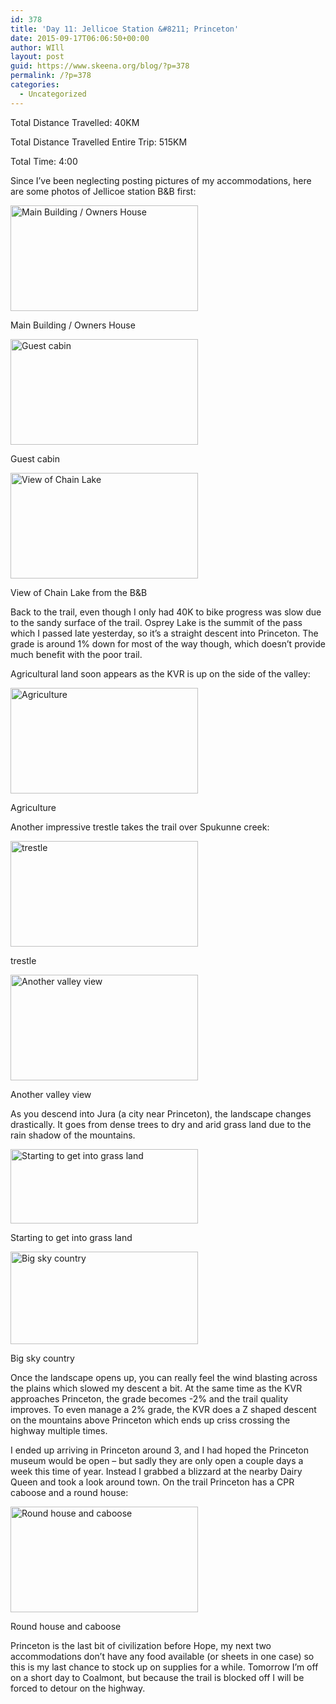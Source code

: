 ```yaml
---
id: 378
title: 'Day 11: Jellicoe Station &#8211; Princeton'
date: 2015-09-17T06:06:50+00:00
author: WIll
layout: post
guid: https://www.skeena.org/blog/?p=378
permalink: /?p=378
categories:
  - Uncategorized
---
```

Total Distance Travelled: 40KM

Total Distance Travelled Entire Trip: 515KM

Total Time: 4:00

Since I&#8217;ve been neglecting posting pictures of my accommodations, here are some photos of Jellicoe station B&B first:

<div id="attachment_379" style="width: 310px" class="wp-caption alignnone">
  <a href="https://www.skeena.org/blog/wp-content/uploads/2015/09/20150913_105516.jpg"><img aria-describedby="caption-attachment-379" loading="lazy" class="size-medium wp-image-379" src="https://www.skeena.org/blog/wp-content/uploads/2015/09/20150913_105516-300x169.jpg" alt="Main Building / Owners House" width="300" height="169" srcset="https://www.skeena.org/blog/wp-content/uploads/2015/09/20150913_105516-300x169.jpg 300w, https://www.skeena.org/blog/wp-content/uploads/2015/09/20150913_105516-1024x576.jpg 1024w, https://www.skeena.org/blog/wp-content/uploads/2015/09/20150913_105516-500x281.jpg 500w, https://www.skeena.org/blog/wp-content/uploads/2015/09/20150913_105516.jpg 1632w" sizes="(max-width: 300px) 100vw, 300px" /></a>
  
  <p id="caption-attachment-379" class="wp-caption-text">
    Main Building / Owners House
  </p>
</div>

<div id="attachment_380" style="width: 310px" class="wp-caption alignnone">
  <a href="https://www.skeena.org/blog/wp-content/uploads/2015/09/20150913_105506.jpg"><img aria-describedby="caption-attachment-380" loading="lazy" class="size-medium wp-image-380" src="https://www.skeena.org/blog/wp-content/uploads/2015/09/20150913_105506-300x169.jpg" alt="Guest cabin" width="300" height="169" srcset="https://www.skeena.org/blog/wp-content/uploads/2015/09/20150913_105506-300x169.jpg 300w, https://www.skeena.org/blog/wp-content/uploads/2015/09/20150913_105506-1024x576.jpg 1024w, https://www.skeena.org/blog/wp-content/uploads/2015/09/20150913_105506-500x281.jpg 500w, https://www.skeena.org/blog/wp-content/uploads/2015/09/20150913_105506.jpg 1632w" sizes="(max-width: 300px) 100vw, 300px" /></a>
  
  <p id="caption-attachment-380" class="wp-caption-text">
    Guest cabin
  </p>
</div>

<div id="attachment_381" style="width: 310px" class="wp-caption alignnone">
  <a href="https://www.skeena.org/blog/wp-content/uploads/2015/09/20150913_105421.jpg"><img aria-describedby="caption-attachment-381" loading="lazy" class="size-medium wp-image-381" src="https://www.skeena.org/blog/wp-content/uploads/2015/09/20150913_105421-300x169.jpg" alt="View of Chain Lake" width="300" height="169" srcset="https://www.skeena.org/blog/wp-content/uploads/2015/09/20150913_105421-300x169.jpg 300w, https://www.skeena.org/blog/wp-content/uploads/2015/09/20150913_105421-1024x576.jpg 1024w, https://www.skeena.org/blog/wp-content/uploads/2015/09/20150913_105421-500x281.jpg 500w, https://www.skeena.org/blog/wp-content/uploads/2015/09/20150913_105421.jpg 1632w" sizes="(max-width: 300px) 100vw, 300px" /></a>
  
  <p id="caption-attachment-381" class="wp-caption-text">
    View of Chain Lake from the B&B
  </p>
</div>

Back to the trail, even though I only had 40K to bike progress was slow due to the sandy surface of the trail. Osprey Lake is the summit of the pass which I passed late yesterday, so it&#8217;s a straight descent into Princeton. The grade is around 1% down for most of the way though, which doesn&#8217;t provide much benefit with the poor trail.

Agricultural land soon appears as the KVR is up on the side of the valley:

<div id="attachment_382" style="width: 310px" class="wp-caption alignnone">
  <a href="https://www.skeena.org/blog/wp-content/uploads/2015/09/20150913_113354.jpg"><img aria-describedby="caption-attachment-382" loading="lazy" class="size-medium wp-image-382" src="https://www.skeena.org/blog/wp-content/uploads/2015/09/20150913_113354-300x169.jpg" alt="Agriculture" width="300" height="169" srcset="https://www.skeena.org/blog/wp-content/uploads/2015/09/20150913_113354-300x169.jpg 300w, https://www.skeena.org/blog/wp-content/uploads/2015/09/20150913_113354-1024x576.jpg 1024w, https://www.skeena.org/blog/wp-content/uploads/2015/09/20150913_113354-500x281.jpg 500w, https://www.skeena.org/blog/wp-content/uploads/2015/09/20150913_113354.jpg 1632w" sizes="(max-width: 300px) 100vw, 300px" /></a>
  
  <p id="caption-attachment-382" class="wp-caption-text">
    Agriculture
  </p>
</div>

Another impressive trestle takes the trail over Spukunne creek:

<div id="attachment_383" style="width: 310px" class="wp-caption alignnone">
  <a href="https://www.skeena.org/blog/wp-content/uploads/2015/09/20150913_120800.jpg"><img aria-describedby="caption-attachment-383" loading="lazy" class="size-medium wp-image-383" src="https://www.skeena.org/blog/wp-content/uploads/2015/09/20150913_120800-300x169.jpg" alt="trestle" width="300" height="169" srcset="https://www.skeena.org/blog/wp-content/uploads/2015/09/20150913_120800-300x169.jpg 300w, https://www.skeena.org/blog/wp-content/uploads/2015/09/20150913_120800-1024x576.jpg 1024w, https://www.skeena.org/blog/wp-content/uploads/2015/09/20150913_120800-500x281.jpg 500w, https://www.skeena.org/blog/wp-content/uploads/2015/09/20150913_120800.jpg 1632w" sizes="(max-width: 300px) 100vw, 300px" /></a>
  
  <p id="caption-attachment-383" class="wp-caption-text">
    trestle
  </p>
</div>

<div id="attachment_384" style="width: 310px" class="wp-caption alignnone">
  <a href="https://www.skeena.org/blog/wp-content/uploads/2015/09/20150913_131810.jpg"><img aria-describedby="caption-attachment-384" loading="lazy" class="size-medium wp-image-384" src="https://www.skeena.org/blog/wp-content/uploads/2015/09/20150913_131810-300x169.jpg" alt="Another valley view" width="300" height="169" srcset="https://www.skeena.org/blog/wp-content/uploads/2015/09/20150913_131810-300x169.jpg 300w, https://www.skeena.org/blog/wp-content/uploads/2015/09/20150913_131810-1024x576.jpg 1024w, https://www.skeena.org/blog/wp-content/uploads/2015/09/20150913_131810-500x281.jpg 500w, https://www.skeena.org/blog/wp-content/uploads/2015/09/20150913_131810.jpg 1632w" sizes="(max-width: 300px) 100vw, 300px" /></a>
  
  <p id="caption-attachment-384" class="wp-caption-text">
    Another valley view
  </p>
</div>

As you descend into Jura (a city near Princeton), the landscape changes drastically. It goes from dense trees to dry and arid grass land due to the rain shadow of the mountains.

<div id="attachment_385" style="width: 310px" class="wp-caption alignnone">
  <a href="https://www.skeena.org/blog/wp-content/uploads/2015/09/20150913_132456.jpg"><img aria-describedby="caption-attachment-385" loading="lazy" class="size-medium wp-image-385" src="https://www.skeena.org/blog/wp-content/uploads/2015/09/20150913_132456-300x119.jpg" alt="Starting to get into grass land" width="300" height="119" srcset="https://www.skeena.org/blog/wp-content/uploads/2015/09/20150913_132456-300x119.jpg 300w, https://www.skeena.org/blog/wp-content/uploads/2015/09/20150913_132456-1024x405.jpg 1024w, https://www.skeena.org/blog/wp-content/uploads/2015/09/20150913_132456-500x198.jpg 500w" sizes="(max-width: 300px) 100vw, 300px" /></a>
  
  <p id="caption-attachment-385" class="wp-caption-text">
    Starting to get into grass land
  </p>
</div>

<div id="attachment_386" style="width: 310px" class="wp-caption alignnone">
  <a href="https://www.skeena.org/blog/wp-content/uploads/2015/09/20150913_134029.jpg"><img aria-describedby="caption-attachment-386" loading="lazy" class="size-medium wp-image-386" src="https://www.skeena.org/blog/wp-content/uploads/2015/09/20150913_134029-300x148.jpg" alt="Big sky country" width="300" height="148" srcset="https://www.skeena.org/blog/wp-content/uploads/2015/09/20150913_134029-300x148.jpg 300w, https://www.skeena.org/blog/wp-content/uploads/2015/09/20150913_134029-1024x504.jpg 1024w, https://www.skeena.org/blog/wp-content/uploads/2015/09/20150913_134029-500x246.jpg 500w" sizes="(max-width: 300px) 100vw, 300px" /></a>
  
  <p id="caption-attachment-386" class="wp-caption-text">
    Big sky country
  </p>
</div>

Once the landscape opens up, you can really feel the wind blasting across the plains which slowed my descent a bit. At the same time as the KVR approaches Princeton, the grade becomes -2% and the trail quality improves. To even manage a 2% grade, the KVR does a Z shaped descent on the mountains above Princeton which ends up criss crossing the highway multiple times.

I ended up arriving in Princeton around 3, and I had hoped the Princeton museum would be open &#8211; but sadly they are only open a couple days a week this time of year. Instead I grabbed a blizzard at the nearby Dairy Queen and took a look around town. On the trail Princeton has a CPR caboose and a round house:

<div id="attachment_387" style="width: 310px" class="wp-caption alignnone">
  <a href="https://www.skeena.org/blog/wp-content/uploads/2015/09/20150913_162018.jpg"><img aria-describedby="caption-attachment-387" loading="lazy" class="size-medium wp-image-387" src="https://www.skeena.org/blog/wp-content/uploads/2015/09/20150913_162018-300x169.jpg" alt="Round house and caboose" width="300" height="169" srcset="https://www.skeena.org/blog/wp-content/uploads/2015/09/20150913_162018-300x169.jpg 300w, https://www.skeena.org/blog/wp-content/uploads/2015/09/20150913_162018-1024x576.jpg 1024w, https://www.skeena.org/blog/wp-content/uploads/2015/09/20150913_162018-500x281.jpg 500w, https://www.skeena.org/blog/wp-content/uploads/2015/09/20150913_162018.jpg 1632w" sizes="(max-width: 300px) 100vw, 300px" /></a>
  
  <p id="caption-attachment-387" class="wp-caption-text">
    Round house and caboose
  </p>
</div>

Princeton is the last bit of civilization before Hope, my next two accommodations don&#8217;t have any food available (or sheets in one case) so this is my last chance to stock up on supplies for a while. Tomorrow I&#8217;m off on a short day to Coalmont, but because the trail is blocked off I will be forced to detour on the highway.